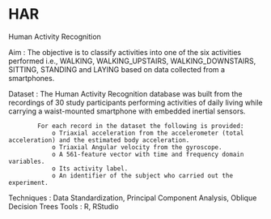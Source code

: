 # HAR
Human Activity Recognition

Aim         : The objective is to classify activities into one of the six activities performed i.e., WALKING, WALKING_UPSTAIRS, WALKING_DOWNSTAIRS, SITTING, STANDING and LAYING based on data collected from a smartphones.

Dataset 	: The Human Activity Recognition database was built from the recordings of 30 study participants performing activities of daily living while carrying a waist-mounted smartphone with embedded inertial sensors.
		
			For each record in the dataset the following is provided:
				o Triaxial acceleration from the accelerometer (total acceleration) and the estimated body acceleration.
				o Triaxial Angular velocity from the gyroscope.
				o A 561-feature vector with time and frequency domain variables.
				o Its activity label.
				o An identifier of the subject who carried out the experiment.

Techniques	: Data Standardization, Principal Component Analysis, Oblique Decision Trees
Tools		: R, RStudio
